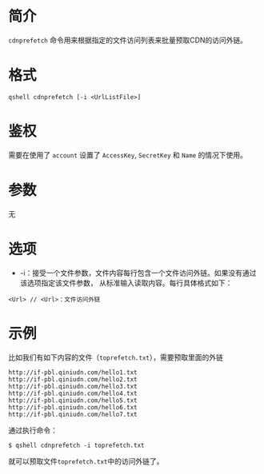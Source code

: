 # 简介
`cdnprefetch` 命令用来根据指定的文件访问列表来批量预取CDN的访问外链。

# 格式
```
qshell cdnprefetch [-i <UrlListFile>]
```

# 鉴权
需要在使用了 `account` 设置了 `AccessKey`, `SecretKey` 和 `Name` 的情况下使用。

# 参数
无

# 选项
- -i：接受一个文件参数，文件内容每行包含一个文件访问外链。如果没有通过该选项指定该文件参数， 从标准输入读取内容。每行具体格式如下：
```
<Url> // <Url>：文件访问外链
```

# 示例
比如我们有如下内容的文件（`toprefetch.txt`），需要预取里面的外链
```
http://if-pbl.qiniudn.com/hello1.txt
http://if-pbl.qiniudn.com/hello2.txt
http://if-pbl.qiniudn.com/hello3.txt
http://if-pbl.qiniudn.com/hello4.txt
http://if-pbl.qiniudn.com/hello5.txt
http://if-pbl.qiniudn.com/hello6.txt
http://if-pbl.qiniudn.com/hello7.txt
```

通过执行命令：
```
$ qshell cdnprefetch -i toprefetch.txt
```

就可以预取文件`toprefetch.txt`中的访问外链了。
